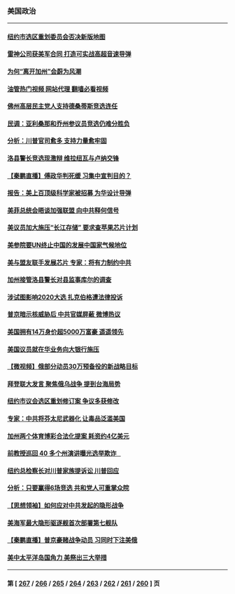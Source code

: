 ### 美国政治
---
#### [纽约市选区重划委员会否决新版地图](../../pages/ncid1078159/n13831030.md?09232045) 
#### [雷神公司获美军合同 打造可实战高超音速导弹](../../pages/ncid1078159/n13830998.md?09232045) 
#### [为何“离开加州”会蔚为风潮](../../pages/ncid1078159/n13830899.md?09232045) 
#### [油管热门视频 网站代理 翻墙必看视频](http://209.222.30.114:81/youtube.html?09232045)
#### [佛州高层民主党人支持德桑蒂斯竞选连任](../../pages/ncid1078159/n13830869.md?09232045) 
#### [民调：亚利桑那和乔州参议员竞选仍难分胜负](../../pages/ncid1078159/n13830766.md?09232045) 
#### [分析：川普官司愈多 支持力量愈牢固](../../pages/ncid1078159/n13830607.md?09232045) 
#### [洛县警长竞选现激辩 维拉纽瓦与卢纳交锋](../../pages/ncid1078159/n13830817.md?09232045) 
#### [【秦鹏直播】傅政华判死缓 习集中宣判目的？](../../pages/ncid1078159/n13830788.md?09232045) 
#### [报告：美上百顶级科学家被招募 为华设计导弹](../../pages/ncid1078159/n13830728.md?09232045) 
#### [美菲总统会晤谈加强联盟 向中共释何信号](../../pages/ncid1078159/n13830737.md?09232045) 
#### [美议员加大施压“长江存储” 要求查苹果芯片计划](../../pages/ncid1078159/n13830569.md?09232045) 
#### [美参院要UN终止中国的发展中国家气候地位](../../pages/ncid1078159/n13830631.md?09232045) 
#### [美与盟友联手发展芯片 专家：将有力制约中共](../../pages/ncid1078159/n13830450.md?09232045) 
#### [加州接管洛县警长对县监事库尔的调查](../../pages/ncid1078159/n13830679.md?09232045) 
#### [涉试图影响2020大选 扎克伯格遭法律投诉](../../pages/ncid1078159/n13830518.md?09232045) 
#### [普京暗示核威胁后 中共官媒屏蔽 微博热议](../../pages/ncid1078159/n13830586.md?09232045) 
#### [美国拥有14万身价超5000万富豪 遥遥领先](../../pages/ncid1078159/n13830515.md?09232045) 
#### [美国议员就在华业务向大银行施压](../../pages/ncid1078159/n13830452.md?09232045) 
#### [【微视频】俄部分动员30万预备役的新战略目标](../../pages/ncid1078159/n13830550.md?09232045) 
#### [拜登联大发言 聚焦俄乌战争 提到台海局势](../../pages/ncid1078159/n13830351.md?09232045) 
#### [纽约市议会选区重划修订案 争议多获修改](../../pages/ncid1078159/n13830135.md?09232045) 
#### [专家：中共将芬太尼武器化 让毒品泛滥美国](../../pages/ncid1078159/n13829990.md?09232045) 
#### [加州两个体育博彩合法化提案 耗资约4亿美元](../../pages/ncid1078159/n13829980.md?09232045) 
#### [前教授巡回 40 多个州演讲曝光选举欺诈   ](../../pages/ncid1078159/n13829983.md?09232045) 
#### [纽约总检察长对川普家族提诉讼 川普回应](../../pages/ncid1078159/n13829890.md?09232045) 
#### [分析：只要赢得6场竞选 共和党人可重掌众院](../../pages/ncid1078159/n13829946.md?09232045) 
#### [【思想领袖】如何应对中共发起的隐形战争](../../pages/ncid1078159/n13810274.md?09232045) 
#### [美海军最大隐形驱逐舰首次部署第七舰队](../../pages/ncid1078159/n13829845.md?09232045) 
#### [【秦鹏直播】普京豪赌战争动员 习同时下注美俄](../../pages/ncid1078159/n13829889.md?09232045) 
#### [美中太平洋岛国角力 美祭出三大举措](../../pages/ncid1078159/n13829861.md?09232045) 

---
#### 第 [ [267](./267.md?09232045) / [266](./266.md?09232045) / [265](./265.md?09232045) / [264](./264.md?09232045) / [263](./263.md?09232045) / [262](./262.md?09232045) / [261](./261.md?09232045) / [260](./260.md?09232045) ] 页
